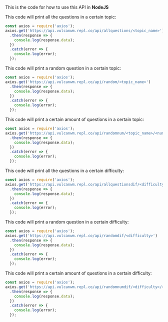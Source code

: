 This is the code for how to use this API in **NodeJS**

This code will print all the questions in a certain topic:
```js
const axios = require('axios');
axios.get('https://api.vulcanwm.repl.co/api/allquestions/<topic_name>')
  .then(response => {
    console.log(response.data);
  })
  .catch(error => {
    console.log(error);
  });
```

This code will print a random question in a certain topic:
```js
const axios = require('axios');
axios.get('https://api.vulcanwm.repl.co/api/random/<topic_name>')
  .then(response => {
    console.log(response.data);
  })
  .catch(error => {
    console.log(error);
  });
```

This code will print a certain amount of questions in a certain topic:
```js
const axios = require('axios');
axios.get('https://api.vulcanwm.repl.co/api/randomnum/<topic_name>/<num>')
  .then(response => {
    console.log(response.data);
  })
  .catch(error => {
    console.log(error);
  });
```

This code will print all the questions in a certain difficulty:
```js
const axios = require('axios');
axios.get('https://api.vulcanwm.repl.co/api/allquestionsdif/<difficulty>')
  .then(response => {
    console.log(response.data);
  })
  .catch(error => {
    console.log(error);
  });
```

This code will print a random question in a certain difficulty:
```js
const axios = require('axios');
axios.get('https://api.vulcanwm.repl.co/api/randomdif/<difficulty>')
  .then(response => {
    console.log(response.data);
  })
  .catch(error => {
    console.log(error);
  });
```

This code will print a certain amount of questions in a certain difficulty:
```js
const axios = require('axios');
axios.get('https://api.vulcanwm.repl.co/api/randomnumdif/<difficulty>/<num>')
  .then(response => {
    console.log(response.data);
  })
  .catch(error => {
    console.log(error);
  });
```